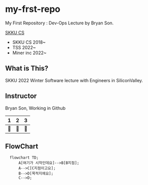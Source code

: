 # my-frst-repo
My First Repository : Dev-Ops Lecture by Bryan Son.

[SKKU CS](http://cs.skku.edu/)

 - SKKU CS 2018~
 - TSS 2022~
 - Miner inc 2022~


## What is This? 

SKKU 2022 Winter Software lecture with Engineers in SiliconValley.

## Instructor

Bryan Son, Working in Github


|1|2|3|
|--|--|--|
|🥺|🥺|🥺|



## FlowChart

```mermaid
  flowchart TD;
      A[여기가 시작인데요]-->B[B지점];
      A-->C[C지점이고요];
      B-->D[목적지에요];
      C-->D;
```
